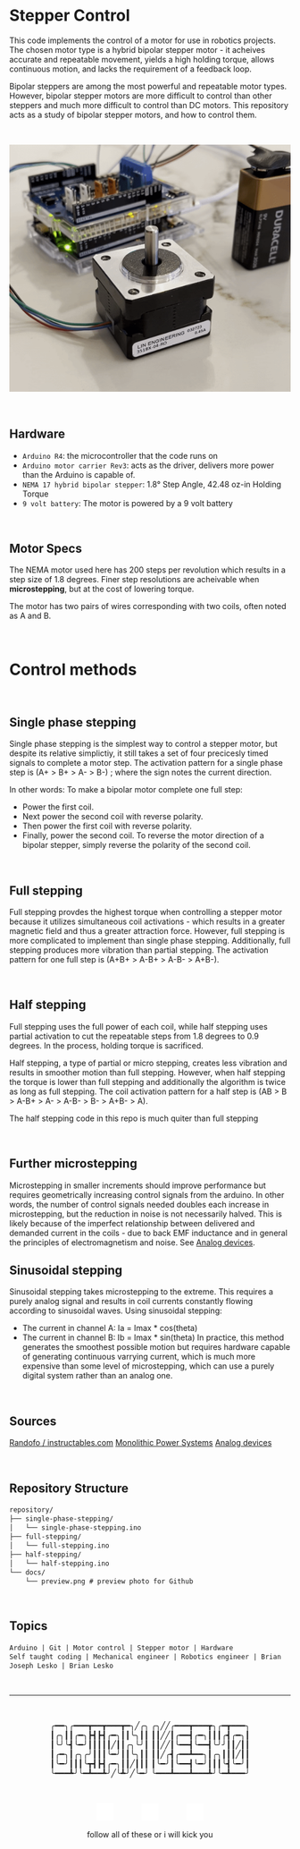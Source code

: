 
# Stepper Control
This code implements the control of a motor for use in robotics projects. The chosen motor type is a hybrid bipolar stepper motor - it acheives accurate and repeatable movement, yields a high holding torque, allows continuous motion, and lacks the requirement of a feedback loop.

Bipolar steppers are among the most powerful and repeatable motor types. However, bipolar stepper motors are more difficult to control than other steppers and much more difficult to control than DC motors. This repository acts as a study of bipolar stepper motors, and how to control them.

&nbsp;

<div align="center"><img src="docs/preview.gif" width="800"></div>

&nbsp;

## Hardware
- `Arduino R4`: the microcontroller that the code runs on 
- `Arduino motor carrier Rev3`: acts as the driver, delivers more power than the Arduino is capable of.
- `NEMA 17 hybrid bipolar stepper`: 1.8° Step Angle, 42.48 oz-in Holding Torque
- `9 volt battery`: The motor is powered by a 9 volt battery

&nbsp;

## Motor Specs
The NEMA motor used here has 200 steps per revolution which results in a step size of 1.8 degrees. Finer step resolutions are acheivable when **microstepping**, but at the cost of lowering torque. 

The motor has two pairs of wires corresponding with two coils, often noted as A and B.

&nbsp;

# Control methods

&nbsp;

## Single phase stepping
Single phase stepping is the simplest way to control a stepper motor, but despite its relative simplictiy, it still takes a set of four precicesly timed signals to complete a motor step.
The activation pattern for a single phase step is (A+ > B+ > A- > B-) ; where the sign notes the current direction. 

In other words:
To make a bipolar motor complete one full step:
 - Power the first coil.
 - Next power the second coil with reverse polarity.
 - Then power the first coil with reverse polarity.
 - Finally, power the second coil.
To reverse the motor direction of a bipolar stepper, simply reverse the polarity of the second coil.

&nbsp;

## Full stepping 
Full stepping provdes the highest torque when controlling a stepper motor because it utilizes simultaneous coil activations - which results in a greater magnetic field and thus a greater attraction force. However, full stepping is more complicated to implement than single phase stepping. Additionally, full stepping produces more vibration than partial stepping. 
The activation pattern for one full step is (A+B+ > A-B+ > A-B- > A+B-).

&nbsp;

## Half stepping
Full stepping uses the full power of each coil, while half stepping uses partial activation to cut the repeatable steps from 1.8 degrees to 0.9 degrees. In the process, holding torque is sacrificed. 

Half stepping, a type of partial or micro stepping, creates less vibration and results in smoother motion than full stepping. However, when half stepping the torque is lower than full stepping and additionally the algorithm is twice as long as full stepping.
The coil activation pattern for a half step is (AB > B > A-B+ > A- > A-B- > B- > A+B- > A).

The half stepping code in this repo is much quiter than full stepping

&nbsp;

## Further microstepping
Microstepping in smaller increments should improve performance but requires geometrically increasing control signals from the arduino. In other words, the number of control signals needed doubles each increase in microstepping, but the reduction in noise is not necessarily halved. This is likely because of the imperfect relationship between delivered and demanded current in the coils - due to back EMF inductance and in general the principles of electromagnetism and noise. See [Analog devices](https://www.analog.com/en/products/landing-pages/001/secret-silent-stepper-motor-control.html).

## Sinusoidal stepping
Sinusoidal stepping takes microstepping to the extreme. This requires a purely analog signal and results in coil currents constantly flowing according to sinusoidal waves.
Using sinusoidal stepping: 
- The current in channel A: Ia = Imax * cos(theta)
- The current in channel B: Ib = Imax * sin(theta)
In practice, this method generates the smoothest possible motion but requires hardware capable of generating continuous varrying current, which is much more expensive than some level of microstepping, which can use a purely digital system rather than an analog one.

&nbsp;

## Sources
[Randofo / instructables.com](https://www.instructables.com/Arduino-Motor-Shield-Tutorial/)
[Monolithic Power Systems](https://www.monolithicpower.com/bipolar-stepper-motors-part-ii-microstepping-and-decay-modes)
[Analog devices](https://www.analog.com/en/products/landing-pages/001/secret-silent-stepper-motor-control.html)

&nbsp;

## Repository Structure
```
repository/
├── single-phase-stepping/
│   └── single-phase-stepping.ino
├── full-stepping/
│   └── full-stepping.ino
├── half-stepping/
│   └── half-stepping.ino
└── docs/
    └── preview.png # preview photo for Github
```

&nbsp;

## Topics 
```
Arduino | Git | Motor control | Stepper motor | Hardware 
Self taught coding | Mechanical engineer | Robotics engineer | Brian Joseph Lesko | Brian Lesko
```
&nbsp;

<hr>

&nbsp;

<div align="center">



╭━━╮╭━━━┳━━┳━━━┳━╮╱╭╮        ╭╮╱╱╭━━━┳━━━┳╮╭━┳━━━╮
┃╭╮┃┃╭━╮┣┫┣┫╭━╮┃┃╰╮┃┃        ┃┃╱╱┃╭━━┫╭━╮┃┃┃╭┫╭━╮┃
┃╰╯╰┫╰━╯┃┃┃┃┃╱┃┃╭╮╰╯┃        ┃┃╱╱┃╰━━┫╰━━┫╰╯╯┃┃╱┃┃
┃╭━╮┃╭╮╭╯┃┃┃╰━╯┃┃╰╮┃┃        ┃┃╱╭┫╭━━┻━━╮┃╭╮┃┃┃╱┃┃
┃╰━╯┃┃┃╰┳┫┣┫╭━╮┃┃╱┃┃┃        ┃╰━╯┃╰━━┫╰━╯┃┃┃╰┫╰━╯┃
╰━━━┻╯╰━┻━━┻╯╱╰┻╯╱╰━╯        ╰━━━┻━━━┻━━━┻╯╰━┻━━━╯
  


&nbsp;


<a href="https://twitter.com/BrianJosephLeko"><img src="https://raw.githubusercontent.com/BrianLesko/BrianLesko/f7be693250033b9d28c2224c9c1042bb6859bfe9/.socials/svg-white/x-logo-white.svg" width="30" alt="X Logo"></a> &nbsp; &nbsp; &nbsp; &nbsp; &nbsp; &nbsp; <a href="https://github.com/BrianLesko"><img src="https://raw.githubusercontent.com/BrianLesko/BrianLesko/f7be693250033b9d28c2224c9c1042bb6859bfe9/.socials/svg-white/github-mark-white.svg" width="30" alt="GitHub"></a> &nbsp; &nbsp; &nbsp; &nbsp; &nbsp; &nbsp; <a href="https://www.linkedin.com/in/brianlesko/"><img src="https://raw.githubusercontent.com/BrianLesko/BrianLesko/f7be693250033b9d28c2224c9c1042bb6859bfe9/.socials/svg-white/linkedin-icon-white.svg" width="30" alt="LinkedIn"></a>

follow all of these or i will kick you

</div>


&nbsp;


